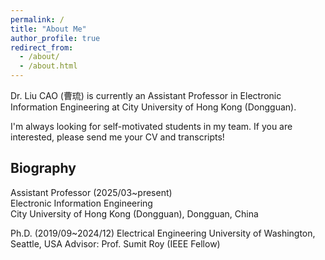 ```yaml
---
permalink: /
title: "About Me"
author_profile: true
redirect_from: 
  - /about/
  - /about.html
---
```


Dr. Liu CAO (曹琉) is currently an Assistant Professor in Electronic Information Engineering at City University of Hong Kong (Dongguan).

I'm always looking for self-motivated students in my team. If you are interested, please send me your CV and transcripts!


Biography
--
Assistant Professor (2025/03~present) <br />
Electronic Information Engineering <br />
City University of Hong Kong (Dongguan), Dongguan, China

Ph.D. (2019/09~2024/12)
Electrical Engineering
University of Washington, Seattle, USA
Advisor: Prof. Sumit Roy (IEEE Fellow)
